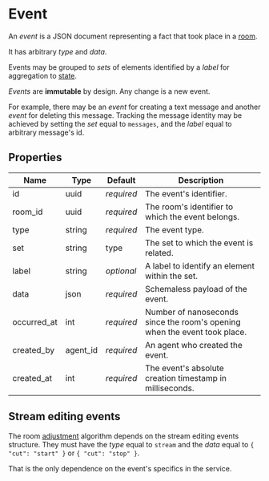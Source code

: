 # Event

An _event_ is a JSON document representing a fact that took place in a [room](room.md#room).

It has arbitrary _type_ and _data_.

Events may be grouped to _sets_ of elements identified by a _label_ for aggregation to
[state](state.md#state).

_Events_ are **immutable** by design. Any change is a new event.

For example, there may be an _event_ for creating a text message and another _event_ for deleting
this message. Tracking the message identity may be achieved by setting the _set_ equal to `messages`, and
the _label_ equal to arbitrary message's id.

## Properties

Name        | Type     | Default    | Description
----------- | -------- | ---------- | -------------------------------------------------
id          | uuid     | _required_ | The event's identifier.
room_id     | uuid     | _required_ | The room's identifier to which the event belongs.
type        | string   | _required_ | The event type.
set         | string   |       type | The set to which the event is related.
label       | string   | _optional_ | A label to identify an element within the set.
data        | json     | _required_ | Schemaless payload of the event.
occurred_at | int      | _required_ | Number of nanoseconds since the room's opening when the event took place.
created_by  | agent_id | _required_ | An agent who created the event.
created_at  | int      | _required_ | The event's absolute creation timestamp in milliseconds.

## Stream editing events

The room [adjustment](room/adjust.md) algorithm depends on the stream editing events structure.
They must have the _type_ equal to `stream` and the _data_ equal to `{ "cut": "start" }` or `{ "cut": "stop" }`.

That is the only dependence on the event's specifics in the service.
